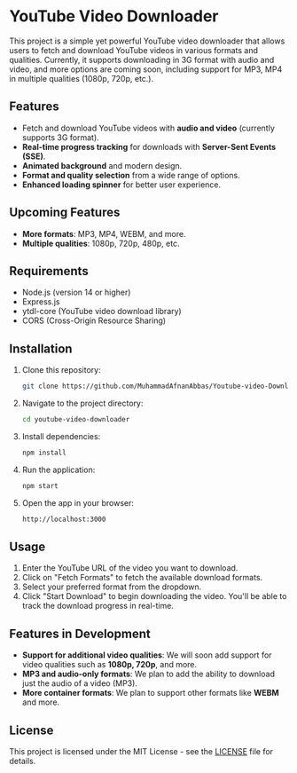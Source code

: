 # YouTube Video Downloader

This project is a simple yet powerful YouTube video downloader that allows users to fetch and download YouTube videos in various formats and qualities. Currently, it supports downloading in 3G format with audio and video, and more options are coming soon, including support for MP3, MP4 in multiple qualities (1080p, 720p, etc.).

## Features

* Fetch and download YouTube videos with **audio and video** (currently supports 3G format).
* **Real-time progress tracking** for downloads with **Server-Sent Events (SSE)**.
* **Animated background** and modern design.
* **Format and quality selection** from a wide range of options.
* **Enhanced loading spinner** for better user experience.

## Upcoming Features

* **More formats**: MP3, MP4, WEBM, and more.
* **Multiple qualities**: 1080p, 720p, 480p, etc.

## Requirements

* Node.js (version 14 or higher)
* Express.js
* ytdl-core (YouTube video download library)
* CORS (Cross-Origin Resource Sharing)

## Installation

1. Clone this repository:

   ```bash
   git clone https://github.com/MuhammadAfnanAbbas/Youtube-video-Downloader.git
   ```

2. Navigate to the project directory:

   ```bash
   cd youtube-video-downloader
   ```

3. Install dependencies:

   ```bash
   npm install
   ```

4. Run the application:

   ```bash
   npm start
   ```

5. Open the app in your browser:

   ```bash
   http://localhost:3000
   ```

## Usage

1. Enter the YouTube URL of the video you want to download.
2. Click on "Fetch Formats" to fetch the available download formats.
3. Select your preferred format from the dropdown.
4. Click "Start Download" to begin downloading the video. You'll be able to track the download progress in real-time.

## Features in Development

* **Support for additional video qualities**: We will soon add support for video qualities such as **1080p, 720p**, and more.
* **MP3 and audio-only formats**: We plan to add the ability to download just the audio of a video (MP3).
* **More container formats**: We plan to support other formats like **WEBM** and more.

## License

This project is licensed under the MIT License - see the [LICENSE](LICENSE) file for details.
